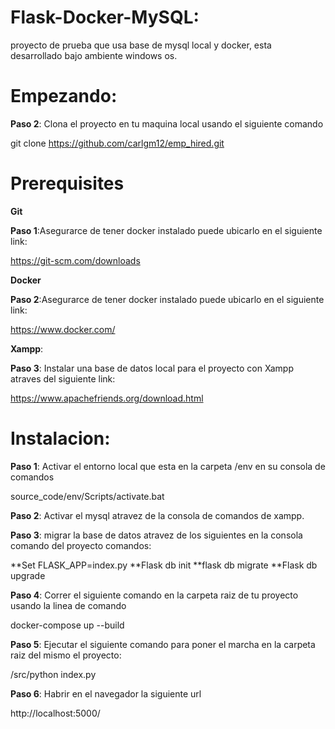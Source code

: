 # Flask-Docker-MySQL: 

proyecto de prueba que usa base de mysql local y docker, esta desarrollado bajo ambiente windows os.

# Empezando:

**Paso 2**: Clona el proyecto en tu maquina local usando el siguiente comando

git clone https://github.com/carlgm12/emp_hired.git

# Prerequisites

**Git**

**Paso 1**:Asegurarce de tener docker instalado puede ubicarlo en el siguiente link:

https://git-scm.com/downloads

**Docker**

**Paso 2**:Asegurarce de tener docker instalado puede ubicarlo en el siguiente link:

https://www.docker.com/

**Xampp**:

**Paso 3**: Instalar una base de datos local para el proyecto con Xampp atraves del siguiente link:

https://www.apachefriends.org/download.html

# Instalacion:

**Paso 1**: Activar el entorno local que esta en la carpeta /env en su consola de comandos

source_code/env/Scripts/activate.bat

**Paso 2**: Activar el mysql atravez de la consola de comandos de xampp.

**Paso 3**: migrar la base de datos atravez de los siguientes en la consola comando del proyecto comandos:

**Set FLASK_APP=index.py
**Flask db init
**flask db migrate
**Flask db upgrade

**Paso 4**: Correr el siguiente comando en la carpeta raiz de tu proyecto usando la linea de comando

docker-compose up --build

**Paso 5**: Ejecutar el siguiente comando para poner el marcha en la carpeta raiz del mismo el proyecto:

/src/python index.py

**Paso 6**: Habrir en el navegador la siguiente url

http://localhost:5000/


